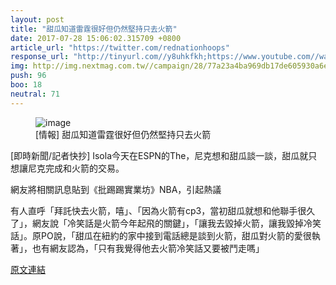```yaml
---
layout: post
title: "甜瓜知道雷霆很好但仍然堅持只去火箭"
date: 2017-07-28 15:06:02.315709 +0800
article_url: "https://twitter.com/rednationhoops"
response_url: "http://tinyurl.com//y8uhkfkh;https://www.youtube.com//watch//v//Ef7Mjz1Q3QE;https://goo.gl//e3uLUO"
img: http://img.nextmag.com.tw//campaign/28/77a23a4ba969db17de605930a6eb13c3.jpg
push: 96
boo: 18
neutral: 71
---
```


<figure>
<img src="http://img.nextmag.com.tw//campaign/28/77a23a4ba969db17de605930a6eb13c3.jpg" alt="image">
<figcaption>
[情報] 甜瓜知道雷霆很好但仍然堅持只去火箭
</figcaption>
</figure>



[即時新聞/記者快抄] Isola今天在ESPN的The，尼克想和甜瓜談一談，甜瓜就只想讓尼克完成和火箭的交易。

網友將相關訊息貼到《批踢踢實業坊》NBA，引起熱議

有人直呼「拜託快去火箭，嘻」、「因為火箭有cp3，當初甜瓜就想和他聯手很久了」，網友說「冷笑話是火箭今年起飛的關鍵」，「讓我去毀掉火箭，讓我毀掉冷笑話」。原PO說，「甜瓜在紐約的家中接到電話總是談到火箭，甜瓜對火箭的愛很執著」，也有網友認為，「只有我覺得他去火箭冷笑話又要被鬥走嗎」

<a href = "https://www.ptt.cc/bbs/NBA/M.1501047241.A.3B6.html">原文連結</a>

